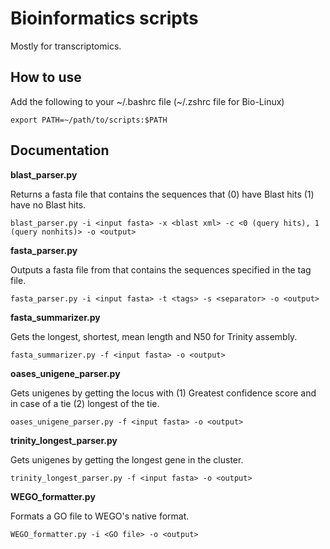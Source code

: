 # Bioinformatics scripts

Mostly for transcriptomics.

## How to use
Add the following to your ~/.bashrc file (~/.zshrc file for Bio-Linux)
```
export PATH=~/path/to/scripts:$PATH
```

## Documentation
**blast_parser.py**

Returns a fasta file that contains the sequences that (0) have Blast hits (1) have no Blast hits.
```
blast_parser.py -i <input fasta> -x <blast xml> -c <0 (query hits), 1 (query nonhits)> -o <output>
```

**fasta_parser.py**

Outputs a fasta file from that contains the sequences specified in the tag file.
```
fasta_parser.py -i <input fasta> -t <tags> -s <separator> -o <output>
```

**fasta_summarizer.py**

Gets the longest, shortest, mean length and N50 for Trinity assembly.
```
fasta_summarizer.py -f <input fasta> -o <output>
```

**oases_unigene_parser.py**

Gets unigenes by getting the locus with (1) Greatest confidence score and in case of a tie (2) longest of the tie.
```
oases_unigene_parser.py -f <input fasta> -o <output>
```

**trinity_longest_parser.py**

Gets unigenes by getting the longest gene in the cluster.
```
trinity_longest_parser.py -f <input fasta> -o <output>
```

**WEGO_formatter.py**

Formats a GO file to WEGO's native format.

```
WEGO_formatter.py -i <GO file> -o <output>
```

